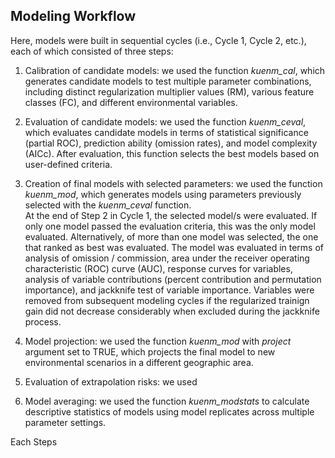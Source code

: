 ## Modeling Workflow

Here, models were built in sequential cycles (i.e., Cycle 1, Cycle 2, etc.), each of which consisted of three steps: 

1. Calibration of candidate models: we used the function *kuenm_cal*, which generates candidate models to test multiple parameter combinations, including distinct regularization multiplier values (RM), various feature classes (FC), and different environmental variables.    
2) Evaluation of candidate models: we used the function *kuenm_ceval*, which evaluates candidate models in terms of statistical significance (partial ROC), prediction ability (omission rates), and model complexity (AICc). After evaluation, this function selects the best models based on user-defined criteria.  
3) Creation of final models with selected parameters: we used the function *kuenm_mod*, which generates models using parameters previously selected with the *kuenm_ceval* function.  
At the end of Step 2 in Cycle 1, the selected model/s were evaluated. If only one model passed the evaluation criteria, this was the only model evaluated. Alternatively, of more than one model was selected, the one that ranked as best was evaluated. The model was evaluated in terms of analysis of omission / commission, area under the receiver operating characteristic (ROC) curve (AUC), response curves for variables, analysis of variable contributions (percent contribution and permutation importance), and jackknife test of variable importance.
Variables were removed from subsequent modeling cycles if the regularized trainign gain did not decrease considerably when excluded during the jackknife process.    
4) Model projection: we used the function *kuenm_mod* with *project* argument set to TRUE, which projects the final model to new environmental scenarios in a different geographic area.   

5) Evaluation of extrapolation risks: we used 

6) Model averaging: we used the function *kuenm_modstats* to calculate descriptive statistics of models using model replicates across multiple parameter settings.

Each Steps 